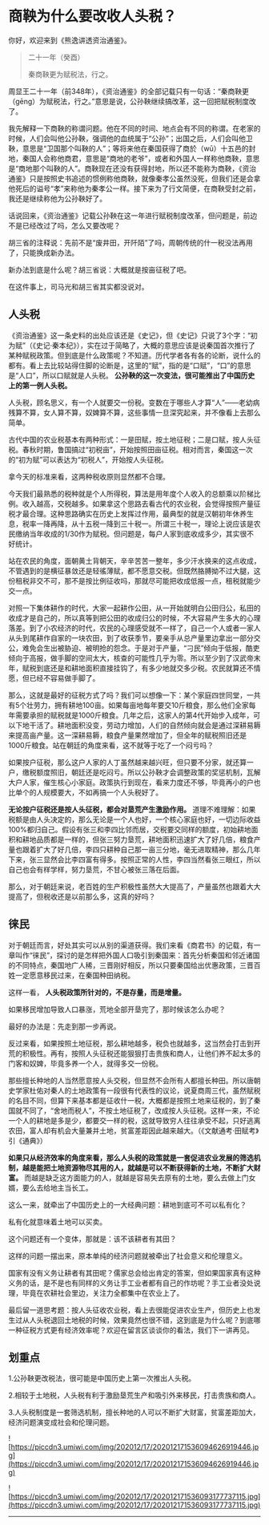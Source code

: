 # 商鞅为什么要改收人头税？

你好，欢迎来到《熊逸讲透资治通鉴》。

> 二十一年（癸酉）
> 
> 秦商鞅更为赋税法，行之。

周显王二十一年（前348年），《资治通鉴》的全部记载只有一句话：“秦商鞅更（gēng）为赋税法，行之。”意思是说，公孙鞅继续搞改革，这一回把赋税制度改了。

我先解释一下商鞅的称谓问题。他在不同的时间、地点会有不同的称谓。在老家的时候，人们会叫他公孙鞅，强调他的血统属于“公孙”；出国之后，人们会叫他卫鞅，意思是“卫国那个叫鞅的人”；等将来他在秦国获得了商於（wū）十五邑的封地，秦国人会称他商君，意思是“商地的老爷”，或者和外国人一样称他商鞅，意思是“商地那个叫鞅的人”。商鞅现在还没有获得封地，所以还不能称为商鞅，《资治通鉴》只是按照史书追述的惯例称他商鞅，就像秦孝公虽然没死，但我们还是会拿他死后的谥号“孝”来称他为秦孝公一样。接下来为了行文简便，在商鞅受封之前，我还是继续称他为公孙鞅好了。

话说回来，《资治通鉴》记载公孙鞅在这一年进行赋税制度改革，但问题是，前边不是已经改过了吗，怎么又要改呢？

胡三省的注释说：先前不是“废井田，开阡陌”了吗，周朝传统的什一税没法再用了，只能换成新办法。

新办法到底是什么呢？胡三省说：大概就是按亩征税了吧。

在这件事上，司马光和胡三省其实都没说对。

## 人头税

《资治通鉴》这一条史料的出处应该还是《史记》，但《史记》只说了3个字：“初为赋”（《史记·秦本纪》），实在过于简略了，大概的意思应该是说秦国首次推行了某种赋税政策。但到底是什么政策呢？不知道。历代学者各有各的论断，说什么的都有。看上去比较站得住脚的论断是，这里的“赋”，指的是“口赋”，“口”的意思是“人口”，所以口赋就是人头税。 **公孙鞅的这一次变法，很可能推出了中国历史上的第一例人头税。**

人头税，顾名思义，有一个人就要交一份税。变数在于哪些人才算“人”——老幼病残算不算，女人算不算，奴婢算不算，这些事情一旦深究起来，并不像看上去那么简单。

古代中国的农业税基本有两种形式：一是田赋，按土地征税；二是口赋，按人头征税。春秋时期，鲁国搞过“初税亩”，开始按照田亩征税。相对而言，秦国这一次的“初为赋”可以表达为“初税人”，开始按人头征税。

拿今天的标准来看，这两种税收原则显然都不合理。

今天我们最熟悉的税种就是个人所得税，算法是用年度个人收入的总额乘以阶梯比例。收入越高，交税越多。如果拿这个思路去看古代的农业税，会觉得按照产量征税才最合理。这种思路确实在历史上发挥过作用，最典型的就是汉朝初年休养生息，税率一降再降，从十五税一降到三十税一。所谓三十税一，理论上说应该是农民缴纳当年收成的1/30作为赋税。但问题是，每户人家到底收成多少，其实很不好统计。

站在农民的角度，面朝黄土背朝天，辛辛苦苦一整年，多少汗水换来的这点收成，不管遇到的是横征暴敛还是轻徭薄赋，都不愿意交税。但既然胳膊拗不过大腿，这份租税非交不可，那不是按比例征收吗，那就尽可能把收成低报一点，租税就能少交一点。

对照一下集体耕作的时代，大家一起耕作公田，从一开始就明白公田归公，私田的收成才是自己的，所以真等到把公田的收成归公的时候，不大容易产生多大的心理落差。到了小农经济的时代，农民的心理感受就不一样了，自己一个人或者一家人从头到尾耕作自家的一块农田，到了收获季节，要亲手从总产量里边拿出一部分交公，难免会生出被胁迫、被明抢的怨念。于是对于产量，“刁民”倾向于低报，酷吏倾向于高报，做手脚的空间太大，核查的可能性几乎为零。所以至少到了汉武帝末年，赋税到底还是和耕地面积直接挂钩了，有多少地就交多少税。农民就算还不情愿，但已经不容易做手脚了。

那么，这就是最好的征税方式了吗？我们可以想像一下：某个家庭四世同堂，一共有5个壮劳力，拥有耕地100亩。如果每亩地每年要交10斤粮食，那么他们全家每年需要承担的赋税就是1000斤粮食。几年之后，这家人的第4代开始步入成年，可以下地干活了。耕地面积没变，劳动力增加，人们的自然倾向就会是通过深耕易耨来提高亩产量。这一深耕易耨，粮食产量果然增加了，但全年的赋税照旧还是1000斤粮食。站在朝廷的角度来看，这不就等于吃了一个闷亏吗？

如果按户征税，那么这户人家的人丁虽然越来越兴旺，但只要不分家，就还算一户，缴税额度照旧，朝廷还是吃闷亏。所以公孙鞅才会调整政策的奖惩机制，瓦解大户人家，催生核心小家庭。政策执行到现在，看来力度还不够，毕竟再小的户也比单个的人规模要大，不如再搞一个人头税好了。

 **无论按户征税还是按人头征税，都会对垦荒产生激励作用。** 道理不难理解：如果税额是由人头决定的，那么无论是一个人也好，一个核心家庭也好，一切边际收益100%都归自己。假设有张三和李四比邻而居，交税要交同样的额度，初始耕地面积和耕地品质都是一样的，但张三努力垦荒，耕地面积迅速扩大了好几倍，粮食产量也跟着扩大了好几倍，李四只耕种自己那一亩三分地，毫无进取精神，那么几年下来，张三显然会比李四富有得多。按照正常的人性，李四当然看张三眼红，所以自己也会有样学样，努力垦荒，不甘心被张三落在后面。

那么，对于朝廷来说，老百姓的生产积极性虽然大大提高了，产量虽然也跟着大大提高了，但税收还是以前那么多，这真的好吗？

## 徕民

对于朝廷而言，好处其实可以从别的渠道获得。我们来看《商君书》的记载，有一章叫作“徕民”，探讨的是怎样把外国人口吸引到秦国来：首先分析秦国和邻近诸国的不同特点，秦国地广人稀，三晋刚好相反，所以只要秦国给出优惠政策，三晋百姓一定愿意移民过来，在秦国种田纳税。

这样一看， **人头税政策所针对的，不是存量，而是增量。**

如果移民增加导致人口暴涨，荒地全部开垦完了，那时候该怎么办呢？

最好的办法是：先走到那一步再说。

反过来看，如果按照土地征税，那么耕地越多，税负也就越多，这当然会打击到开荒的积极性。再有，按照人头征税还能狠狠打击贵族和商人，让他们养不起太多的门客和奴婢，毕竟多养一个人，就得多交一份税。

那些擅长种地的人当然愿意按人头交税，但显然不会所有人都擅长种田。所以唐朝史学家杜佑对秦人的土地政策有一段很有代表性的议论，说夏商周三代，虽然赋税的名目不同，但算下来基本都是征收什一税，大概都是按照土地来征税的，到了秦国就不同了，“舍地而税人”，不按土地征税了，改成按人头征税。这样一来，不论一个人的耕地是多是少，都要交一样的税，这就导致穷人往往承受不起，只好逃离农田，富人却有机会大量兼并土地，贫富差距因此越来越大。（《文献通考·田赋考》引《通典》）

 **如果只从经济效率的角度来看，那么人头税的政策就是一套促进农业发展的筛选机制，越是能把土地资源物尽其用的人，就越是可以不断获得新的土地，不断扩大财富。** 而越是缺乏这方面能力的人，就越是容易失去原有的土地，要么去做上门女婿，要么去给地主当长工。

这么一来，就牵出了中国历史上的一大经典问题：耕地到底可不可以私有化？

私有化就意味着土地可以买卖。

这个问题还有一个变体，那就是：该不该耕者有其田？

这样的问题一摆出来，原本单纯的经济问题就被牵出了社会意义和伦理意义。

国家有没有义务让耕者有其田呢？儒家总会给出肯定的答案，但如果国家真有这种义务的话，是不是也有同样的义务让手工业者都有自己的作坊呢？手工业者没处说理，毕竟在农耕社会里边，关注力全都集中在农业上了。

最后留一道思考题：按人头征收农业税，看上去很能促进农业生产，但历史上也发生过从人头税退回土地税的时候，效果竟然也很不错，这到底是为什么呢？到底哪一种征税方式更有经济效率呢？欢迎在留言区谈谈你的看法，我们下一讲再见。

## 划重点

1.公孙鞅更改税法，很可能是中国历史上第一次推出人头税。

2.相较于土地税，人头税有利于激励垦荒生产和吸引外来移民，打击贵族和商人。

3.人头税制度是一套筛选机制，擅长种地的人可以不断扩大财富，贫富差距加大，经济问题演变成社会和伦理问题。

![https://piccdn3.umiwi.com/img/202012/17/202012171536094626919446.jpg](https://piccdn3.umiwi.com/img/202012/17/202012171536094626919446.jpg)

![https://piccdn3.umiwi.com/img/202012/17/202012171536093177737115.jpg](https://piccdn3.umiwi.com/img/202012/17/202012171536093177737115.jpg)

---
